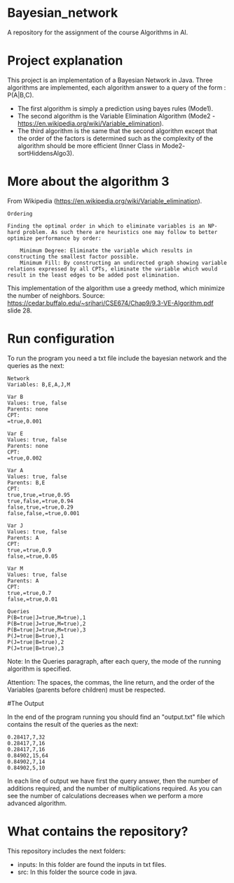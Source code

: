 # Bayesian_network
A repository for the assignment of the course Algorithms in AI.

# Project explanation

This project is an implementation of a Bayesian Network in Java.
Three algorithms are implemented, each algorithm answer to a query of the form : P(A|B,C).
- The first algorithm is simply a prediction using bayes rules (Mode1).
- The second algorithm is the Variable Elimination Algorithm (Mode2 - https://en.wikipedia.org/wiki/Variable_elimination).
- The third algorithm is the same that the second algorithm except that the order of the factors is determined such as the complexity of the algorithm should be more efficient (Inner Class in Mode2- sortHiddensAlgo3).

# More about the algorithm 3

From Wikipedia (https://en.wikipedia.org/wiki/Variable_elimination).

```
Ordering

Finding the optimal order in which to eliminate variables is an NP-hard problem. As such there are heuristics one may follow to better optimize performance by order:

    Minimum Degree: Eliminate the variable which results in constructing the smallest factor possible.
    Minimum Fill: By constructing an undirected graph showing variable relations expressed by all CPTs, eliminate the variable which would result in the least edges to be added post elimination.
```

This implementation of the algorithm use a greedy method, which minimize the number of neighbors.
Source: https://cedar.buffalo.edu/~srihari/CSE674/Chap9/9.3-VE-Algorithm.pdf slide 28.

# Run configuration

To run the program you need a txt file include the bayesian network and the queries as the next:

```
Network
Variables: B,E,A,J,M

Var B
Values: true, false
Parents: none
CPT:
=true,0.001

Var E
Values: true, false
Parents: none
CPT:
=true,0.002

Var A
Values: true, false
Parents: B,E
CPT:
true,true,=true,0.95
true,false,=true,0.94
false,true,=true,0.29
false,false,=true,0.001

Var J
Values: true, false
Parents: A
CPT:
true,=true,0.9
false,=true,0.05

Var M
Values: true, false
Parents: A
CPT:
true,=true,0.7
false,=true,0.01

Queries
P(B=true|J=true,M=true),1
P(B=true|J=true,M=true),2
P(B=true|J=true,M=true),3
P(J=true|B=true),1
P(J=true|B=true),2
P(J=true|B=true),3
```
Note: In the Queries paragraph, after each query, the mode of the running algorithm is specified.

Attention: The spaces, the commas, the line return, and the order of the Variables (parents before children) must be respected.

#The Output

In the end of the program running you should find an "output.txt" file which contains the result of the queries as the next:
```
0.28417,7,32
0.28417,7,16
0.28417,7,16
0.84902,15,64
0.84902,7,14
0.84902,5,10
```

In each line of output we have first the query answer, then the number of additions required, and the number of multiplications required.
As you can see the number of calculations decreases when we perform a more advanced algorithm.

# What contains the repository?

This repository includes the next folders:
- inputs: In this folder are found the inputs in txt files.
- src: In this folder the source code in java.

